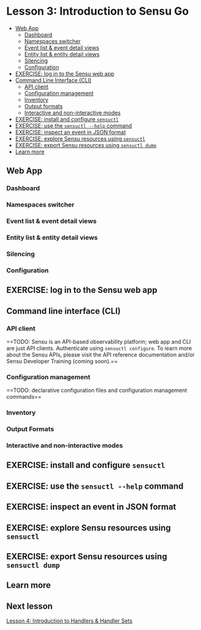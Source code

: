 # Lesson 3: Introduction to Sensu Go 

- [Web App](#web-app)
  - [Dashboard](#dashboard)
  - [Namespaces switcher](#namespaces-switcher)
  - [Event list & event detail views](#event-list--event-detail-views)
  - [Entity list & entity detail views](#entity-list--entity-detail-views)
  - [Silencing](#silencing)
  - [Configuration](#configuration)
- [EXERCISE: log in to the Sensu web app](#log-in-to-the-sensu-web-app)
- [Command Line Interface (CLI)](#command-line-interface--cli)
  - [API client](#api-client)
  - [Configuration management](#configuration-management)
  - [Inventory](#inventory)
  - [Output formats](#output-formats)
  - [Interactive and non-interactive modes](#interactive-and-non-interactive-modes)
- [EXERCISE: install and configure `sensuctl`](#exercise-install-and-configure-sensuctl)
- [EXERCISE: use the `sensuctl --help` command](#exercise-use-the-sensuctl---help-command)
- [EXERCISE: inspect an event in JSON format](#exercise-inspect-an-event-in-json-format)
- [EXERCISE: explore Sensu resources using `sensuctl`](#exercise-explore-sensu-resources-using-sensuctl)
- [EXERCISE: export Sensu resources using `sensuctl dump`](#exercise-export-sensu-resources-using-sensuctl-dump)
- [Learn more](#learn-more)

## Web App

### Dashboard 

### Namespaces switcher 

### Event list & event detail views

### Entity list & entity detail views 

### Silencing

### Configuration 

## EXERCISE: log in to the Sensu web app 

## Command line interface (CLI)

### API client

==TODO: Sensu is an API-based observability platform; web app and CLI are just API clients. 
Authenticate using `sensuctl configure`.
To learn more about the Sensu APIs, please visit the API reference documentation and/or Sensu Developer Training (coming soon).==

### Configuration management 

==TODO: declarative configuration files and configuration management commands==

### Inventory 

### Output Formats 

### Interactive and non-interactive modes 

## EXERCISE: install and configure `sensuctl` 

## EXERCISE: use the `sensuctl --help` command

## EXERCISE: inspect an event in JSON format 

## EXERCISE: explore Sensu resources using `sensuctl` 

## EXERCISE: export Sensu resources using `sensuctl dump` 

## Learn more

## Next lesson 

[Lesson 4: Introduction to Handlers & Handler Sets](../04/README.md#readme)
